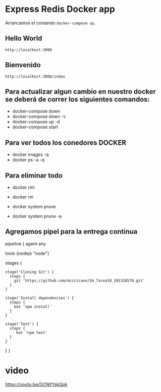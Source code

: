 # Express Redis Docker app

Arrancamos el comando `docker-compose up`.

## Hello World
    http://localhost:3000


## Bienvenido
    http://localhost:3000/index


## Para actualizar algun cambio en nuestro docker se deberá de correr los siguientes comandos:

* docker-compose down
* docker-compose down -v
* docker-compose up -d
* docker-compose start

## Para ver todos los conedores DOCKER

* docker images -q
* docker ps -a -q

## Para eliminar todo 
* docker rmi
* docker rm

* docker system prune
* docker system prune -a


## Agregamos pipel para la entrega continua

pipeline {
  agent any
    
  tools {nodejs "node"}
    
  stages {
        
    stage('Cloning Git') {
      steps {
        git 'https://github.com/miccicano/SA_Tarea10_201318570.git'
      }
    }
        
    stage('Install dependencies') {
      steps {
        bat 'npm install'
      }
    }
     
    stage('Test') {
      steps {
         bat 'npm test'
      }
    }      
  }
}

# video
https://youtu.be/GCNifYskQok